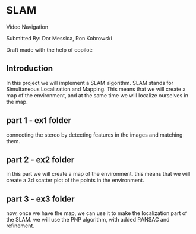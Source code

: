 # SLAM
Video Navigation

Submitted By: Dor Messica, Ron Kobrowski

Draft made with the help of copilot:
## Introduction
In this project we will implement a SLAM algorithm.
SLAM stands for Simultaneous Localization and Mapping.
This means that we will create a map of the environment, and at the same time we will localize ourselves in the map.

## part 1 - ex1 folder
connecting the stereo by detecting features in the images and matching them.

## part 2 - ex2 folder
in this part we will create a map of the environment.
this means that we will create a 3d scatter plot of the points in the environment.

## part 3 - ex3 folder
now, once we have the map, we can use it to make the localization part of the SLAM.
we will use the PNP algorithm, with added RANSAC and refinement.
